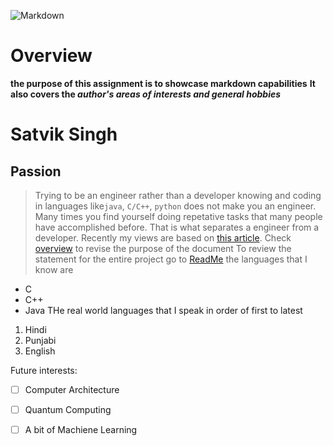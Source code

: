 ![Markdown](~/user/satvik07singh/Desktop/UCSD/Markdown-mark.svg.png)
# Overview
**the purpose of this assignment is to showcase markdown capabilities**
**It also covers the _author's areas of interests and general hobbies_**
# Satvik Singh
## Passion
> Trying to be an engineer rather than a developer
knowing and coding in languages like`java`, `C/C++`, `python` does not make you an engineer. Many times you find yourself doing repetative tasks that many people have accomplished before. That is what separates a engineer from a developer. 
Recently my views are based on [this article](https://www.theatlantic.com/technology/archive/2015/11/programmers-should-not-call-themselves-engineers/414271/). 
Check [overview](#overview) to revise the purpose of the document
To review the statement for the entire project go to [ReadMe](README.md)
the languages that I know are
- C
- C++
- Java
THe real world languages that I speak in order of first to latest
1. Hindi
2. Punjabi
3. English

Future interests:
-  [ ] Computer Architecture
-  [ ] Quantum Computing
-  [ ] A bit of Machiene Learning

 